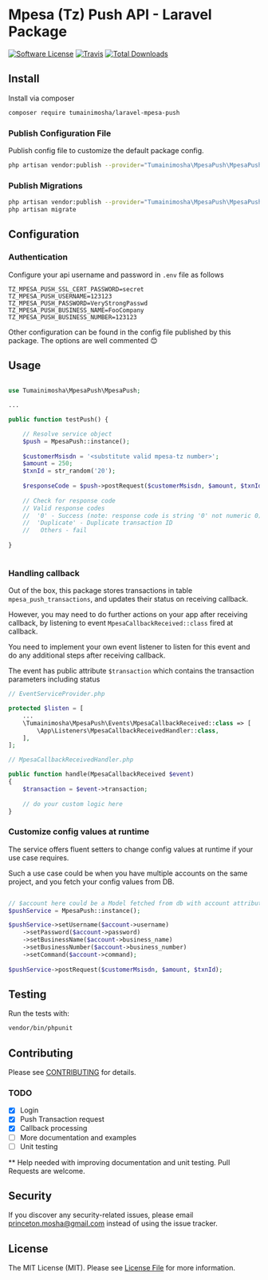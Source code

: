 # Mpesa (Tz) Push API - Laravel Package

[![Software License](https://img.shields.io/badge/license-MIT-brightgreen.svg?style=flat-square)](LICENSE.md)
[![Travis](https://img.shields.io/travis/tumainimosha/laravel-mpesa-push.svg?style=flat-square)]()
[![Total Downloads](https://img.shields.io/packagist/dt/tumainimosha/laravel-mpesa-push.svg?style=flat-square)](https://packagist.org/packages/tumainimosha/laravel-mpesa-push)

## Install

Install via composer

```bash
composer require tumainimosha/laravel-mpesa-push
```

### Publish Configuration File

Publish config file to customize the default package config.

```bash
php artisan vendor:publish --provider="Tumainimosha\MpesaPush\MpesaPushServiceProvider" --tag="config"
```

### Publish Migrations

```bash
php artisan vendor:publish --provider="Tumainimosha\MpesaPush\MpesaPushServiceProvider" --tag="migrations"
php artisan migrate
```

## Configuration

### Authentication

Configure your api username and password in `.env` file as follows

```dotenv
TZ_MPESA_PUSH_SSL_CERT_PASSWORD=secret
TZ_MPESA_PUSH_USERNAME=123123
TZ_MPESA_PUSH_PASSWORD=VeryStrongPasswd
TZ_MPESA_PUSH_BUSINESS_NAME=FooCompany
TZ_MPESA_PUSH_BUSINESS_NUMBER=123123
```

Other configuration can be found in the config file published by this package. The options are well commented 😊

## Usage

```php

use Tumainimosha\MpesaPush\MpesaPush;

...

public function testPush() {

    // Resolve service object
    $push = MpesaPush::instance();
    
    $customerMsisdn = '<substitute valid mpesa-tz number>';
    $amount = 250;
    $txnId = str_random('20');
    
    $responseCode = $push->postRequest($customerMsisdn, $amount, $txnId);
    
    // Check for response code
    // Valid response codes
    //  '0' - Success (note: response code is string '0' not numeric 0)
    //  'Duplicate' - Duplicate transaction ID
    //   Others - fail
    
}
    
```

### Handling callback

Out of the box, this package stores transactions in table `mpesa_push_transactions`, and updates their status on receiving callback.

However, you may need to do further actions on your app after receiving callback, by listening to event `MpesaCallbackReceived::class` fired at callback.

You need to implement your own event listener to listen for this event and do any additional steps after receiving callback.

The event has public attribute `$transaction` which contains the transaction parameters including status

```php
// EventServiceProvider.php

protected $listen = [
    ...
    \Tumainimosha\MpesaPush\Events\MpesaCallbackReceived::class => [
        \App\Listeners\MpesaCallbackReceivedHandler::class,
    ],
];

// MpesaCallbackReceivedHandler.php

public function handle(MpesaCallbackReceived $event)
{
    $transaction = $event->transaction;
    
    // do your custom logic here
}
```

### Customize config values at runtime

The service offers fluent setters to change config values at runtime if your use case requires.

Such a use case could be when you have multiple accounts on the same project, and you fetch your config values from DB.

```php

// $account here could be a Model fetched from db with account attributes
$pushService = MpesaPush::instance();

$pushService->setUsername($account->username)
    ->setPassword($account->password)
    ->setBusinessName($account->business_name)
    ->setBusinessNumber($account->business_number)
    ->setCommand($account->command);
    
$pushService->postRequest($customerMsisdn, $amount, $txnId);
```

## Testing
Run the tests with:

``` bash
vendor/bin/phpunit
```

## Contributing
Please see [CONTRIBUTING](CONTRIBUTING.md) for details.

### TODO
- [X] Login
- [X] Push Transaction request
- [X] Callback processing
- [ ] More documentation and examples
- [ ] Unit testing

** Help needed with improving documentation and unit testing. Pull Requests are welcome.

## Security
If you discover any security-related issues, please email princeton.mosha@gmail.com instead of using the issue tracker.

## License
The MIT License (MIT). Please see [License File](/LICENSE.md) for more information.
